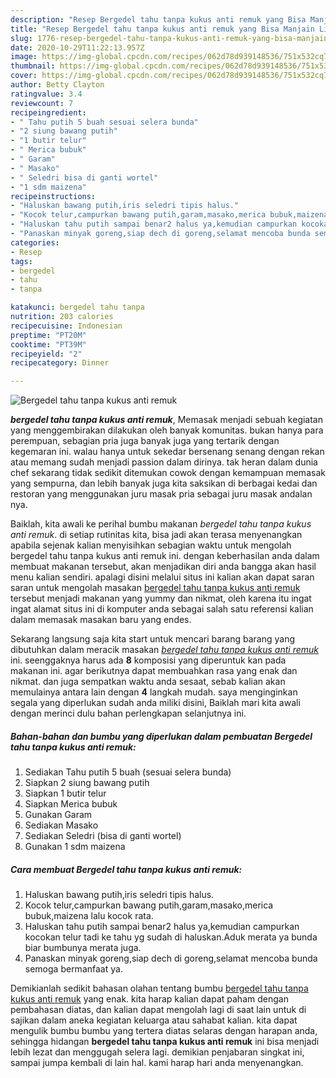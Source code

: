 ```yaml
---
description: "Resep Bergedel tahu tanpa kukus anti remuk yang Bisa Manjain Lidah"
title: "Resep Bergedel tahu tanpa kukus anti remuk yang Bisa Manjain Lidah"
slug: 1776-resep-bergedel-tahu-tanpa-kukus-anti-remuk-yang-bisa-manjain-lidah
date: 2020-10-29T11:22:13.957Z
image: https://img-global.cpcdn.com/recipes/062d78d939148536/751x532cq70/bergedel-tahu-tanpa-kukus-anti-remuk-foto-resep-utama.jpg
thumbnail: https://img-global.cpcdn.com/recipes/062d78d939148536/751x532cq70/bergedel-tahu-tanpa-kukus-anti-remuk-foto-resep-utama.jpg
cover: https://img-global.cpcdn.com/recipes/062d78d939148536/751x532cq70/bergedel-tahu-tanpa-kukus-anti-remuk-foto-resep-utama.jpg
author: Betty Clayton
ratingvalue: 3.4
reviewcount: 7
recipeingredient:
- " Tahu putih 5 buah sesuai selera bunda"
- "2 siung bawang putih"
- "1 butir telur"
- " Merica bubuk"
- " Garam"
- " Masako"
- " Seledri bisa di ganti wortel"
- "1 sdm maizena"
recipeinstructions:
- "Haluskan bawang putih,iris seledri tipis halus."
- "Kocok telur,campurkan bawang putih,garam,masako,merica bubuk,maizena lalu kocok rata."
- "Haluskan tahu putih sampai benar2 halus ya,kemudian campurkan kocokan telur tadi ke tahu yg sudah di haluskan.Aduk merata ya bunda biar bumbunya merata juga."
- "Panaskan minyak goreng,siap dech di goreng,selamat mencoba bunda semoga bermanfaat ya."
categories:
- Resep
tags:
- bergedel
- tahu
- tanpa

katakunci: bergedel tahu tanpa 
nutrition: 203 calories
recipecuisine: Indonesian
preptime: "PT20M"
cooktime: "PT39M"
recipeyield: "2"
recipecategory: Dinner

---
```



![Bergedel tahu tanpa kukus anti remuk](https://img-global.cpcdn.com/recipes/062d78d939148536/751x532cq70/bergedel-tahu-tanpa-kukus-anti-remuk-foto-resep-utama.jpg)

<b><i>bergedel tahu tanpa kukus anti remuk</i></b>, Memasak menjadi sebuah kegiatan yang menggembirakan dilakukan oleh banyak komunitas. bukan hanya para perempuan, sebagian pria juga banyak juga yang tertarik dengan kegemaran ini. walau hanya untuk sekedar bersenang senang dengan rekan atau memang sudah menjadi passion dalam dirinya. tak heran dalam dunia chef sekarang tidak sedikit ditemukan cowok dengan kemampuan memasak yang sempurna, dan lebih banyak juga kita saksikan di berbagai kedai dan restoran yang menggunakan juru masak pria sebagai juru masak andalan nya.

Baiklah, kita awali ke perihal bumbu makanan <i>bergedel tahu tanpa kukus anti remuk</i>. di setiap rutinitas kita, bisa jadi akan terasa menyenangkan apabila sejenak kalian menyisihkan sebagian waktu untuk mengolah bergedel tahu tanpa kukus anti remuk ini. dengan keberhasilan anda dalam membuat makanan tersebut, akan menjadikan diri anda bangga akan hasil menu kalian sendiri. apalagi disini melalui situs ini kalian akan dapat saran saran untuk mengolah masakan <u>bergedel tahu tanpa kukus anti remuk</u> tersebut menjadi makanan yang yummy dan nikmat, oleh karena itu ingat ingat alamat situs ini di komputer anda sebagai salah satu referensi kalian dalam memasak masakan baru yang endes.




Sekarang langsung saja kita start untuk mencari barang barang yang dibutuhkan dalam meracik masakan <u><i>bergedel tahu tanpa kukus anti remuk</i></u> ini. seenggaknya harus ada <b>8</b> komposisi yang diperuntuk kan pada makanan ini. agar berikutnya dapat membuahkan rasa yang enak dan nikmat. dan juga sempatkan waktu anda sesaat, sebab kalian akan memulainya antara lain dengan <b>4</b> langkah mudah. saya menginginkan segala yang diperlukan sudah anda miliki disini, Baiklah mari kita awali dengan merinci dulu bahan perlengkapan selanjutnya ini.

<!--inarticleads1-->

##### Bahan-bahan dan bumbu yang diperlukan dalam pembuatan Bergedel tahu tanpa kukus anti remuk:

1. Sediakan  Tahu putih 5 buah (sesuai selera bunda)
1. Siapkan 2 siung bawang putih
1. Siapkan 1 butir telur
1. Siapkan  Merica bubuk
1. Gunakan  Garam
1. Sediakan  Masako
1. Sediakan  Seledri (bisa di ganti wortel)
1. Gunakan 1 sdm maizena




<!--inarticleads2-->

##### Cara membuat Bergedel tahu tanpa kukus anti remuk:

1. Haluskan bawang putih,iris seledri tipis halus.
1. Kocok telur,campurkan bawang putih,garam,masako,merica bubuk,maizena lalu kocok rata.
1. Haluskan tahu putih sampai benar2 halus ya,kemudian campurkan kocokan telur tadi ke tahu yg sudah di haluskan.Aduk merata ya bunda biar bumbunya merata juga.
1. Panaskan minyak goreng,siap dech di goreng,selamat mencoba bunda semoga bermanfaat ya.




Demikianlah sedikit bahasan olahan tentang bumbu <u>bergedel tahu tanpa kukus anti remuk</u> yang enak. kita harap kalian dapat paham dengan pembahasan diatas, dan kalian dapat mengolah lagi di saat lain untuk di sajikan dalam aneka kegiatan keluarga atau sahabat kalian. kita dapat mengulik bumbu bumbu yang tertera diatas selaras dengan harapan anda, sehingga hidangan <b>bergedel tahu tanpa kukus anti remuk</b> ini bisa menjadi lebih lezat dan menggugah selera lagi. demikian penjabaran singkat ini, sampai jumpa kembali di lain hal. kami harap hari anda menyenangkan.
